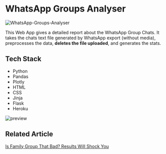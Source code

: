 # WhatsApp Groups Analyser

![WhatsApp-Groups-Analyser](https://socialify.git.ci/kaustubhgupta/WhatsApp-Groups-Analyser/image?description=1&forks=1&issues=1&language=1&owner=1&pulls=1&stargazers=1&theme=Light)

This Web App gives a detailed report about the WhatsApp Group Chats. It takes the chats text file generated by WhatsApp export (without media), preprocesses the data, **deletes the file uploaded**, and generates the stats.

## Tech Stack
- Python
- Pandas
- Plotly
- HTML
- CSS
- Jinja
- Flask
- Heroku

![preview](./previews/previewGif.gif)

## Related Article

[Is Family Group That Bad? Results Will Shock You](https://towardsdatascience.com/is-family-group-that-bad-results-will-shock-you-573f64e194be)
